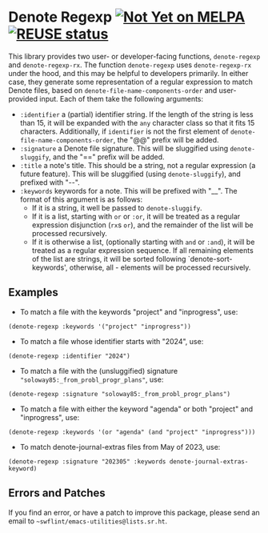 <!--
SPDX-FileCopyrightText: Copyright (C) 2025 Samuel W. Flint <swflint@samuelwflint.com>

SPDX-License-Identifier: GFDL-1.3-or-later
-->

# Denote Regexp [![Not Yet on MELPA](https://melpa.org/packages/denote-regexp-badge.svg)](https://melpa.org/#/denote-regexp) [![REUSE status](https://api.reuse.software/badge/git.sr.ht/~swflint/denote-regexp)](https://api.reuse.software/info/git.sr.ht/~swflint/denote-regexp)


This library provides two user- or developer-facing functions, `denote-regexp` and `denote-regexp-rx`.
The function `denote-regexp` uses `denote-regexp-rx` under the hood, and this may be helpful to developers primarily.
In either case, they generate some representation of a regular expression to match Denote files, based on `denote-file-name-components-order` and user-provided input.
Each of them take the following arguments:

 - `:identifier` a (partial) identifier string.
   If the length of the string is less than 15, it will be expanded with the `any` character class so that it fits 15 characters.
   Additionally, if `identifier` is not the first element of `denote-file-name-components-order`, the "@@" prefix will be added.
 - `:signature` a Denote file signature.
   This will be sluggified using `denote-sluggify`, and the "==" prefix will be added.
 - `:title` a note's title.
   This should be a string, not a regular expression (a future feature).
   This will be sluggified (using `denote-sluggify`), and prefixed with "--".
 - `:keywords` keywords for a note.
   This will be prefixed with "__".
   The format of this argument is as follows:
    - If it is a string, it well be passed to `denote-sluggify`.
    - If it is a list, starting with `or` or `:or`, it will be treated as a regular expression disjunction (`rx`s `or`), and the remainder of the list will be processed recursively.
    - If it is otherwise a list, (optionally starting with `and` or `:and`), it will be treated as a regular expression sequence.
      If all remaining elements of the list are strings, it will be sorted following `denote-sort-keywords', otherwise, all - elements will be processed recursively.

## Examples

 - To match a file with the keywords "project" and "inprogress", use:
```elisp
(denote-regexp :keywords '("project" "inprogress"))
```

 - To match a file whose identifier starts with "2024", use:
```elisp
(denote-regexp :identifier "2024")
```

 - To match a file with the (unsluggified) signature `"soloway85:_from_probl_progr_plans"`, use:
```elisp
(denote-regexp :signature "soloway85:_from_probl_progr_plans")
```

 - To match a file with either the keyword "agenda" or both "project" and "inprogress", use:
```elisp
(denote-regexp :keywords '(or "agenda" (and "project" "inprogress")))
```

 - To match denote-journal-extras files from May of 2023, use:
```elisp
(denote-regexp :signature "202305" :keywords denote-journal-extras-keyword)
```

## Errors and Patches

If you find an error, or have a patch to improve this package, please send an email to `~swflint/emacs-utilities@lists.sr.ht`.
